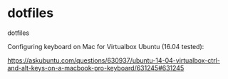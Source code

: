 # dotfiles
dotfiles

Configuring keyboard on Mac for Virtualbox Ubuntu (16.04 tested):

https://askubuntu.com/questions/630937/ubuntu-14-04-virtualbox-ctrl-and-alt-keys-on-a-macbook-pro-keyboard/631245#631245

